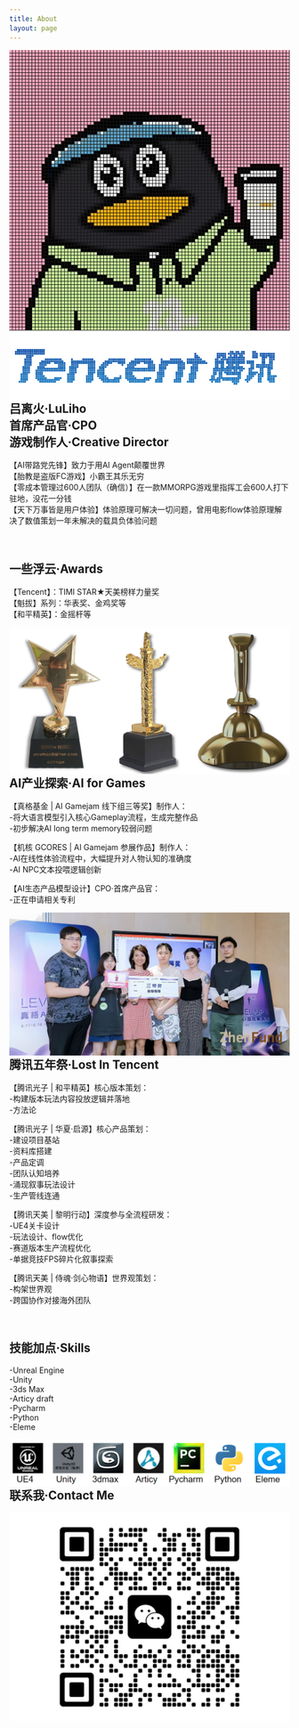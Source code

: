```yaml
---
title: About
layout: page
---
```


<img src="/assets/images/profile.jpg" style="float: inline-start;"> 
<img src="/assets/images/tencent.png" style="float: inline-start;">

<br> 

<h2>吕离火·LuLiho
<br>首席产品官·CPO
<br>游戏制作人·Creative Director</h2> 

<p>【AI带路党先锋】致力于用AI Agent颠覆世界
<br>【胎教是盗版FC游戏】小霸王其乐无穷
<br>【零成本管理过600人团队（确信）】在一款MMORPG游戏里指挥工会600人打下驻地，没花一分钱
<br>【天下万事皆是用户体验】体验原理可解决一切问题，曾用电影flow体验原理解决了数值策划一年未解决的载具负体验问题</p>

<br> 

<h2>一些浮云·Awards</h2>

<p>【Tencent】：TIMI STAR★天美榜样力量奖 
<br>【魁拔】系列：华表奖、金鸡奖等
<br>【和平精英】：金摇杆等</p>

<img src="/assets/images/jiang.png" style="float: inline-start;">

<br> 

<h2>AI产业探索·AI for Games</h2>

<p>【真格基金 | AI Gamejam 线下组三等奖】制作人：
<br>-将大语言模型引入核心Gameplay流程，生成完整作品
<br>-初步解决AI long term memory较弱问题</p>

<p>【机核 GCORES | AI Gamejam 参展作品】制作人：
<br>-AI在线性体验流程中，大幅提升对人物认知的准确度
<br>-AI NPC文本投喂逻辑创新</p>

<p>【AI生态产品模型设计】CPO·首席产品官：
<br>-正在申请相关专利</p>

<img src="/assets/images/zhenge.jpg" style="float: inline-start;">

<br> 

<h2>腾讯五年祭·Lost In Tencent</h2>

<p>【腾讯光子 | 和平精英】核心版本策划：
<br>-构建版本玩法内容投放逻辑并落地
<br>-方法论</p>

<p>【腾讯光子 | 华夏·启源】核心产品策划：
<br>-建设项目基站
<br>-资料库搭建
<br>-产品定调
<br>-团队认知培养
<br>-涌现叙事玩法设计
<br>-生产管线连通</p>

<p>【腾讯天美 | 黎明行动】深度参与全流程研发：
<br>-UE4关卡设计
<br>-玩法设计、flow优化
<br>-赛道版本生产流程优化
<br>-单据竞技FPS碎片化叙事探索</p>

<p>【腾讯天美 | 侍魂·剑心物语】世界观策划：
<br>-构架世界观
<br>-跨国协作对接海外团队</p>

<br> 

<h2>技能加点·Skills</h2>


<p>-Unreal Engine
<br>-Unity
<br>-3ds Max
<br>-Articy draft
<br>-Pycharm
<br>-Python
<br>-Eleme</p>


  
<img src="/assets/images/skill.png" style="float: inline-start;">

<br> 

<h2>联系我·Contact Me</h2>

<img src="/assets/images/wei2.jpg" style="float: inline-start;">
